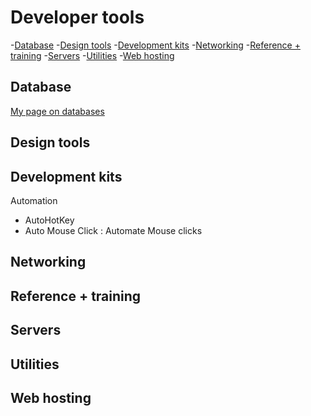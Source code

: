 # Developer tools

-[Database](#databases)
-[Design tools](#design-tools)
-[Development kits](#development-kits)
-[Networking](#networking)
-[Reference + training](#reference-training)
-[Servers](#servers)
-[Utilities](#utilities)
-[Web hosting](#web-hosting)

## Database ##
[My page on databases](../databases.md)
## Design tools ##
## Development kits ## 
Automation
- AutoHotKey
- Auto Mouse Click : Automate Mouse clicks
## Networking ##
## Reference + training ## 
## Servers ## 
## Utilities ## 
## Web hosting ## 
